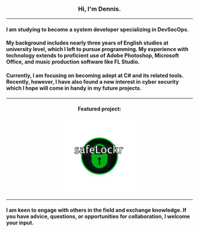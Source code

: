 <div align="center">

### Hi, I'm Dennis.

</div>

---

#### I am studying to become a system developer specializing in DevSecOps. 

#### My background includes nearly three years of English studies at university level, which I left to pursue programming. My experience with technology extends to proficient use of Adobe Photoshop, Microsoft Office, and music production software like FL Studio.

#### Currently, I am focusing on becoming adept at C# and its related tools. Recently, however, I have also found a new interest in cyber security which I hope will come in handy in my future projects.

---

<div align="center">

#### Featured project:

<a href="https://github.com/SodenSys/safeLockr">
  <img src="https://github.com/SodenSys/safeLockr/blob/main/safeLockr1.png" width="200" alt="safeLockr">
</a>

</div>

---

#### I am keen to engage with others in the field and exchange knowledge. If you have advice, questions, or opportunities for collaboration, I welcome your input.
